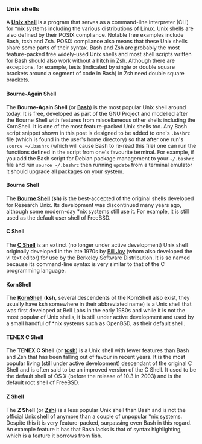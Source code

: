 ### Unix shells
A [**Unix shell**](https://en.wikipedia.org/wiki/Unix_shell) is a program that serves as a command-line interpreter (CLI) for &#42;nix systems including the various distributions of Linux. Unix shells are also defined by their POSIX compliance. Notable free examples include Bash, tcsh and Zsh. POSIX compliance also means that these Unix shells share some parts of their syntax. Bash and Zsh are probably the most feature-packed free widely-used Unix shells and most shell scripts written for Bash should also work without a hitch in Zsh. Although there are exceptions, for example, tests (indicated by single or double square brackets around a segment of code in Bash) in Zsh need double square brackets.

#### Bourne-Again Shell
The **Bourne-Again Shell** (or [**Bash**](https://en.wikipedia.org/wiki/Bash_(Unix_shell))) is the most popular Unix shell around today. It is free, developed as part of the GNU Project and modelled after the Bourne Shell with features from miscellaneous other shells including the KornShell. It is one of the most feature-packed Unix shells too. Any Bash script snippet shown in this post is designed to be added to one's `.bashrc` file (which is found in the user's home directory) so that after one run's `source ~/.bashrc` (which will cause Bash to re-read this file) one can run the functions defined in the script from one's favourite terminal. For example, if you add the Bash script for Debian package management to your `~/.bashrc` file and run `source ~/.bashrc` then running `update` from a terminal emulator it should upgrade all packages on your system.

#### Bourne Shell
The [**Bourne Shell**](https://en.wikipedia.org/wiki/Bourne_Shell) (**sh**) is the best-accepted of the original shells developed for Research Unix. Its development was discontinued many years ago, although some modern-day &#42;nix systems still use it. For example, it is still used as the default user shell of FreeBSD.

#### C Shell
The [**C Shell**](https://en.wikipedia.org/wiki/C_Shell) is an extinct (no longer under active development) Unix shell originally developed in the late 1970s by [Bill Joy](https://en.wikipedia.org/wiki/Bill_Joy) (whom also developed the vi text editor) for use by the Berkeley Software Distribution. It is so named because its command-line syntax is very similar to that of the C programming language.

#### KornShell
The [**KornShell**](https://en.wikipedia.org/wiki/KornShell) (**ksh**, several descendents of the KornShell also exist, they usually have ksh somewhere in their abbreviated name) is a Unix shell that was first developed at Bell Labs in the early 1980s and while it is not the most popular of Unix shells, it is still under active development and used by a small handful of &#42;nix systems such as OpenBSD, as their default shell.

#### TENEX C Shell
The **TENEX C Shell** (or [**tcsh**](https://en.wikipedia.org/wiki/tcsh)) is a Unix shell with fewer features than Bash and Zsh that has been falling out of favour in recent years. It is the most popular living (still under active development) descendant of the original C Shell and is often said to be an improved version of the C Shell. It used to be the default shell of OS X (before the release of 10.3 in 2003) and is the default root shell of FreeBSD.

#### Z Shell
The **Z Shell** (or [**Zsh**](https://en.wikipedia.org/wiki/Z_Shell)) is a less popular Unix shell than Bash and is not the official Unix shell of anymore than a couple of unpopular &#42;nix systems. Despite this it is very feature-packed, surpassing even Bash in this regard. An example feature it has that Bash lacks is that of syntax highlighting, which is a feature it borrows from fish.
